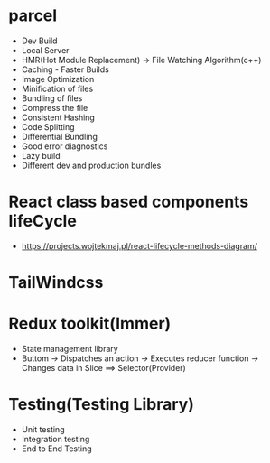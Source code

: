 # parcel
- Dev Build
- Local Server
- HMR(Hot Module Replacement) -> File Watching Algorithm(c++)
- Caching - Faster Builds
- Image Optimization
- Minification of files
- Bundling of files
- Compress the file
- Consistent Hashing
- Code Splitting
- Differential Bundling
- Good error diagnostics
- Lazy build
- Different dev and production bundles

# React class based components lifeCycle
- https://projects.wojtekmaj.pl/react-lifecycle-methods-diagram/

# TailWindcss


# Redux toolkit(Immer)
- State management library
- Buttom -> Dispatches an action -> Executes reducer function -> Changes data in Slice  ==> Selector(Provider)

# Testing(Testing Library)
- Unit testing
- Integration testing
- End to End Testing